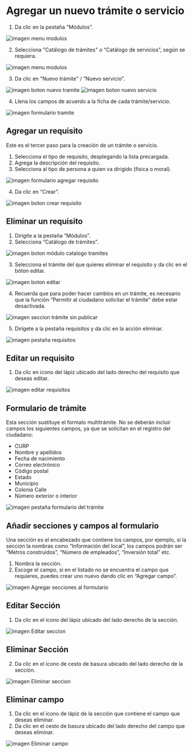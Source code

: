 # Agregar un nuevo trámite o servicio

1. Da clic en la pestaña "Módulos".

![imagen menu modulos](/img/modulos.png)

2. Selecciona "Catálogo de trámites" o “Catálogo de servicios”, según se requiera.

![imagen menu modulos](/img/tramites-servicios.png)

3. Da clic en "Nuevo trámite" / ”Nuevo servicio”.

![imagen boton nuevo tramite](/img/nuevo-tramite.png)
![imagen boton nuevo servicio](/img/nuevo-servicio.png)

4. Llena los campos de acuerdo a la ficha de cada trámite/servicio.

![imagen formulario tramite](/img/formulario-tramite.png)


## Agregar un requisito 

Este es el tercer paso para la creación de un trámite o servicio.

1. Selecciona el tipo de requisito, desplegando la lista precargada.
2. Agrega la descripción del requisito.
3. Selecciona al tipo de persona a quien va dirigido (física o moral).

![imagen formulario agregar requisito](/img/agregar-requisito.png)

4. Da clic en “Crear”.

![imagen boton crear requisito](/img/crear-requisito.png)


## Eliminar un requisito	

1. Dirígite a la pestaña “Módulos”.
2. Selecciona “Catálogo de trámites”.

![imagen boton módulo catalogo tramites](/img/modulos-catalogo-tramites.png)

3. Selecciona el trámite del que quieres eliminar el requisito y da clic en el bóton editar.

![imagen boton editar](/img/requisito-editar.png)

4. Recuerda que para poder hacer cambios en un trámite, es necesario que la función “Permitir al ciudadano solicitar el trámite” debe estar desactivada.


![imagen seccion trámite sin publicar](/img/tramite-sinpublicar.png)

5. Dirígete a la pestaña requisitos y da clic en la acción eliminar.

![imagen pestaña requisitos](/img/pestaña-requisito.png)


## Editar un requisito	

1. Da clic en icono del lápiz ubicado del lado derecho del requisito que deseas editar.

![imagen editar requisitos](/img/editar-requisito.png)

## Formulario de trámite

Esta sección sustituye el formato multitrámite. 
No se deberán incluir campos los siguientes campos, ya que se solicitan en el registro del ciudadano:

- CURP
- Nombre y apellidos
- Fecha de nacimiento
- Correo electrónico
- Código postal
- Estado
- Municipio
- Colonia Calle
- Número exterior o interior

![imagen pestaña formulario del trámite](/img/pestaña-formulario.png)


## Añadir secciones y campos al formulario	

Una sección es el encabezado que contiene los campos, por ejemplo, si la sección la nombras como  “Información del local”, los campos podrán ser “Metros construidos”, “Número de empleados”, “Inversión total” etc.

1. Nombra la sección.
2. Escoge el campo, si en el listado no se encuentra el campo que requieres, puedes crear uno nuevo  dando clic en “Agregar campo”.

![imagen Agregar secciones al formulario](/img/agregar-seccion.png)


## Editar Sección	

1. Da clic en el ícono del lápiz ubicado del lado derecho de la sección.

![imagen Editar seccion](/img/editar-seccion.png)

## Eliminar Sección	

2. Da clic en el ícono de cesto de basura ubicado del lado derecho de la sección.

![imagen Eliminar seccion](/img/eliminar-seccion.png)

## Eliminar campo	

1. Da clic en el ícono de lápiz de la sección que contiene el campo que deseas eliminar.
2. Da clic en el cesto de basura ubicado del lado derecho del campo que deseas eliminar.

![imagen Eliminar campo](/img/eliminar-campo.png)